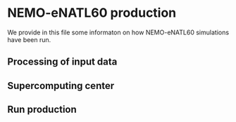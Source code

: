 #  NEMO-eNATL60 production 

We provide in this file some informaton on how NEMO-eNATL60 simulations have been run. 

## Processing of input data 

## Supercomputing center

## Run production 
